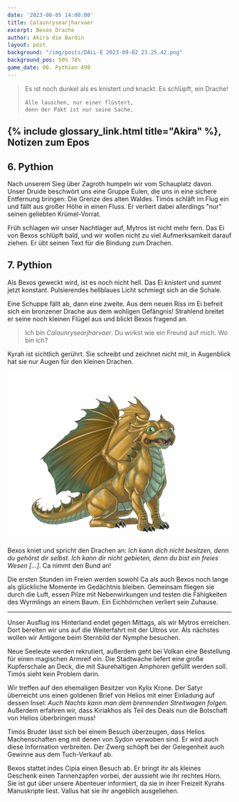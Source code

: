 ```yaml
---
date: '2023-08-05 14:00:00'
title: Calaunrysearjharvaer
excerpt: Bexos Drache
author: Akira die Bardin
layout: post
background: "/img/posts/DALL·E 2023-09-02 23.25.42.png"
background_pos: 50% 78%
game_date: 06. Pythion 499
---
```


<div class="rhyme">
  <blockquote>
    Es ist noch dunkel als es knistert
    und knackt. Es schlüpft, ein Drache!

    Alle lauschen, nur einer flüstert,
    denn der Pakt ist nur seine Sache.
  </blockquote>
</div>

## {% include glossary_link.html title="Akira" %}, Notizen zum Epos

## 6. Pythion

Nach unserem Sieg über Zagroth humpeln wir vom Schauplatz davon. Unser Druide beschwört uns eine Gruppe Eulen, die uns in eine sichere Entfernung bringen: Die Grenze des alten Waldes. Timós schläft im Flug ein und fällt aus großer Höhe in einen Fluss. Er verliert dabei allerdings "nur" seinen geliebten Krümel-Vorrat.

Früh schlagen wir unser Nachtlager auf, Mytros ist nicht mehr fern.  Das Ei von Bexos schlüpft bald, und wir wollen nicht zu viel Aufmerksamkeit darauf ziehen. Er übt seinen Text für die Bindung zum Drachen.

## 7. Pythion

Als Bexos geweckt wird, ist es noch nicht hell. Das Ei _knistert_ und _summt_ jetzt konstant. Pulsierendes hellblaues Licht schmiegt sich an die Schale. 

Eine Schuppe fällt ab, dann eine zweite. Aus dem neuen Riss im Ei befreit sich ein bronzener Drache aus dem wohligen Gefängnis! Strahlend breitet er seine noch kleinen Flügel aus und blickt Bexos fragend an. 

> Ich bin _Calaunrysearjharvaer_. Du wirkst wie ein Freund auf mich. Wo bin ich?

Kyrah ist sichtlich gerührt. Sie schreibt und zeichnet nicht mit, in Augenblick hat sie nur Augen für den kleinen Drachen.

![Calaunrysearjharvaer](/img/posts/Calaunrysearjharvaer-small.png)

Bexos kniet und spricht den Drachen an: _Ich kann dich nicht besitzen, denn du gehörst dir selbst. Ich kann dir nicht gebieten, denn du bist ein freies Wesen [...]_. Ca nimmt den Bund an!

Die ersten Stunden im Freien werden sowohl Ca als auch Bexos noch lange als glückliche Momente im Gedächtnis bleiben. Gemeinsam fliegen sie durch die Luft, essen Pilze mit Nebenwirkungen und testen die Fähigkeiten des Wyrmlings an einem Baum. Ein Eichhörnchen verliert sein Zuhause.

---

Unser Ausflug ins Hinterland endet gegen Mittags, als wir Mytros erreichen. Dort bereiten wir uns auf die Weiterfahrt mit der Ultros vor.  Als nächstes wollen wir Antigone beim Sternbild der Nymphe besuchen.

Neue Seeleute werden rekrutiert, außerdem geht bei Volkan eine Bestellung für einen magischen Armreif ein. Die Stadtwache liefert eine große Kupferschale an Deck, die mit Säurehaltigen Amphoren gefüllt werden soll. Timós sieht kein Problem darin.

Wir treffen auf den ehemaligen Besitzer von Kylix Krone. Der Satyr überreicht uns einen goldenen Brief von Helios mit einer Einladung auf dessen Insel: _Auch Nachts kann man dem brennenden Streitwagen folgen._ Außerdem erfahren wir, dass Kiriakhos als Teil des Deals nun die Botschaft von Helios überbringen muss!

Timós Bruder lässt sich bei einem Besuch überzeugen, dass Helios Machenschaften eng mit denen von Sydon verwoben sind. Er wird auch diese Information verbreiten. Der Zwerg schöpft bei der Gelegenheit auch Gewinne aus dem Tuch-Verkauf ab.

Bexos stattet indes Cipia einen Besuch ab. Er bringt ihr als kleines Geschenk einen Tannenzapfen vorbei, der aussieht wie ihr rechtes Horn. Sie ist gut über unsere Abenteuer informiert, da sie in ihrer Freizeit Kyrahs Manuskripte liest. Vallus hat sie ihr angeblich ausgeliehen.

<!--
(Chondrus erzählt uns, beim "träumer", also der richtung ohne sterne, finden wir die nether seee)
next time: potion of <> resistance gegen medusen shoppen.
-->
